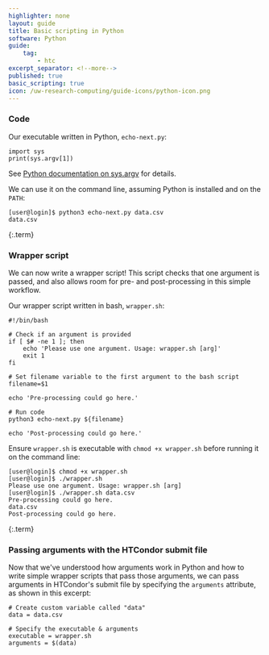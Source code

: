 ```yaml
---
highlighter: none
layout: guide
title: Basic scripting in Python
software: Python
guide:
    tag:
        - htc
excerpt_separator: <!--more-->
published: true
basic_scripting: true
icon: /uw-research-computing/guide-icons/python-icon.png
---
```


### Code
Our executable written in Python, `echo-next.py`:
```
import sys
print(sys.argv[1])
```
See [Python documentation on sys.argv](https://docs.python.org/3/library/sys.html#sys.argv) for details.

We can use it on the command line, assuming Python is installed and on the `PATH`:
```
[user@login]$ python3 echo-next.py data.csv
data.csv
```
{:.term}

### Wrapper script

We can now write a wrapper script! This script checks that one argument is passed, and also allows room for pre- and post-processing in this simple workflow.

Our wrapper script written in bash, `wrapper.sh`:
```
#!/bin/bash

# Check if an argument is provided
if [ $# -ne 1 ]; then
    echo 'Please use one argument. Usage: wrapper.sh [arg]'
    exit 1
fi

# Set filename variable to the first argument to the bash script
filename=$1

echo 'Pre-processing could go here.'

# Run code
python3 echo-next.py ${filename}

echo 'Post-processing could go here.'
```

Ensure `wrapper.sh` is executable with `chmod +x wrapper.sh` before running it on the command line:
```
[user@login]$ chmod +x wrapper.sh
[user@login]$ ./wrapper.sh
Please use one argument. Usage: wrapper.sh [arg]
[user@login]$ ./wrapper.sh data.csv
Pre-processing could go here.
data.csv
Post-processing could go here.
```
{:.term}

### Passing arguments with the HTCondor submit file

Now that we've understood how arguments work in Python and how to write simple wrapper scripts that pass those arguments, we can pass arguments in HTCondor's submit file by specifying the `arguments` attribute, as shown in this excerpt:

```
# Create custom variable called "data"
data = data.csv

# Specify the executable & arguments
executable = wrapper.sh
arguments = $(data)
```
<!--more-->